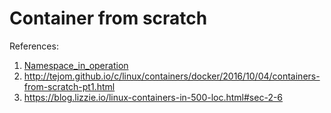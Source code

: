 # Container from scratch

References:

1. [Namespace_in_operation](https://lwn.net/Articles/531114/)
2. http://tejom.github.io/c/linux/containers/docker/2016/10/04/containers-from-scratch-pt1.html
3. https://blog.lizzie.io/linux-containers-in-500-loc.html#sec-2-6
